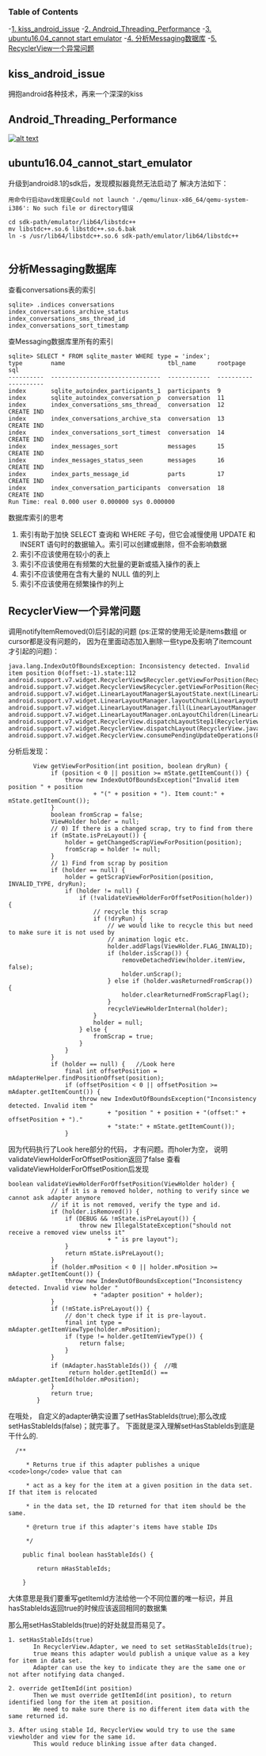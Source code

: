 ### Table of Contents
-[1. kiss_android_issue](#1_kiss_android_issue)
-[2. Android_Threading_Performance](#2_Android_Threading_Performance)
-[3. ubuntu16.04_cannot start emulator](#3_ubuntu16.04_cannot_start_emulator)
-[4. 分析Messaging数据库](#4_分析Messaging数据库)
-[5. RecyclerView一个异常问题](#5_RecyclerView一个异常问题)

## kiss_android_issue

拥抱android各种技术，再来一个深深的kiss

## Android_Threading_Performance

[![alt text](https://vthumb.ykimg.com/0541040856CD0EEC6A0A490451CEE5A5)](http://player.youku.com/embed/XMTQ4MDU3Nzc3Mg==)

## ubuntu16.04_cannot_start_emulator

升级到android8.1的sdk后，发现模拟器竟然无法启动了
解决方法如下：
```
用命令行启动avd发现是Could not launch './qemu/linux-x86_64/qemu-system-i386': No such file or directory错误

cd sdk-path/emulator/lib64/libstdc++
mv libstdc++.so.6 libstdc++.so.6.bak
ln -s /usr/lib64/libstdc++.so.6 sdk-path/emulator/lib64/libstdc++  


```

## 分析Messaging数据库

查看conversations表的索引
```
sqlite> .indices conversations
index_conversations_archive_status
index_conversations_sms_thread_id
index_conversations_sort_timestamp
```

查Messaging数据库里所有的索引
```
sqlite> SELECT * FROM sqlite_master WHERE type = 'index';
type        name                             tbl_name      rootpage    sql       
----------  -------------------------------  ------------  ----------  ----------
index       sqlite_autoindex_participants_1  participants  9                     
index       sqlite_autoindex_conversation_p  conversation  11                    
index       index_conversations_sms_thread_  conversation  12          CREATE IND
index       index_conversations_archive_sta  conversation  13          CREATE IND
index       index_conversations_sort_timest  conversation  14          CREATE IND
index       index_messages_sort              messages      15          CREATE IND
index       index_messages_status_seen       messages      16          CREATE IND
index       index_parts_message_id           parts         17          CREATE IND
index       index_conversation_participants  conversation  18          CREATE IND
Run Time: real 0.000 user 0.000000 sys 0.000000
```

数据库索引的思考
1. 索引有助于加快 SELECT 查询和 WHERE 子句，但它会减慢使用 UPDATE 和 INSERT 语句时的数据输入。索引可以创建或删除，但不会影响数据
2. 索引不应该使用在较小的表上
3. 索引不应该使用在有频繁的大批量的更新或插入操作的表上
4. 索引不应该使用在含有大量的 NULL 值的列上
5. 索引不应该使用在频繁操作的列上

## RecyclerView一个异常问题

调用notifyItemRemoved(0)后引起的问题 (ps:正常的使用无论是items数组 or cursor都是没有问题的，
因为在里面动态加入删除一些type及影响了itemcount才引起的问题)：
```
java.lang.IndexOutOfBoundsException: Inconsistency detected. Invalid item position 0(offset:-1).state:112 android.support.v7.widget.RecyclerView$Recycler.getViewForPosition(RecyclerView.java:4955)
android.support.v7.widget.RecyclerView$Recycler.getViewForPosition(RecyclerView.java:4913)
android.support.v7.widget.LinearLayoutManager$LayoutState.next(LinearLayoutManager.java:2029)
android.support.v7.widget.LinearLayoutManager.layoutChunk(LinearLayoutManager.java:1414)
android.support.v7.widget.LinearLayoutManager.fill(LinearLayoutManager.java:1377)
android.support.v7.widget.LinearLayoutManager.onLayoutChildren(LinearLayoutManager.java:588)
android.support.v7.widget.RecyclerView.dispatchLayoutStep1(RecyclerView.java:3211)
android.support.v7.widget.RecyclerView.dispatchLayout(RecyclerView.java:3067)
android.support.v7.widget.RecyclerView.consumePendingUpdateOperations(RecyclerView.java:1505)
```
分析后发现：
```
       View getViewForPosition(int position, boolean dryRun) {
            if (position < 0 || position >= mState.getItemCount()) {
                throw new IndexOutOfBoundsException("Invalid item position " + position
                        + "(" + position + "). Item count:" + mState.getItemCount());
            }
            boolean fromScrap = false;
            ViewHolder holder = null;
            // 0) If there is a changed scrap, try to find from there
            if (mState.isPreLayout()) {
                holder = getChangedScrapViewForPosition(position);
                fromScrap = holder != null;
            }
            // 1) Find from scrap by position
            if (holder == null) {
                holder = getScrapViewForPosition(position, INVALID_TYPE, dryRun);
                if (holder != null) {
                    if (!validateViewHolderForOffsetPosition(holder)) {
                        // recycle this scrap
                        if (!dryRun) {
                            // we would like to recycle this but need to make sure it is not used by
                            // animation logic etc.
                            holder.addFlags(ViewHolder.FLAG_INVALID);
                            if (holder.isScrap()) {
                                removeDetachedView(holder.itemView, false);
                                holder.unScrap();
                            } else if (holder.wasReturnedFromScrap()) {
                                holder.clearReturnedFromScrapFlag();
                            }
                            recycleViewHolderInternal(holder);
                        }
                        holder = null;
                    } else {
                        fromScrap = true;
                    }
                }
            }
            if (holder == null) {   //Look here
                final int offsetPosition = mAdapterHelper.findPositionOffset(position);
                if (offsetPosition < 0 || offsetPosition >= mAdapter.getItemCount()) {
                    throw new IndexOutOfBoundsException("Inconsistency detected. Invalid item "
                            + "position " + position + "(offset:" + offsetPosition + ")."
                            + "state:" + mState.getItemCount());
                }
```
因为代码执行了Look here部分的代码， 才有问题。而holer为空， 说明validateViewHolderForOffsetPosition返回了false
查看validateViewHolderForOffsetPosition后发现
```
boolean validateViewHolderForOffsetPosition(ViewHolder holder) {
            // if it is a removed holder, nothing to verify since we cannot ask adapter anymore
            // if it is not removed, verify the type and id.
            if (holder.isRemoved()) {
                if (DEBUG && !mState.isPreLayout()) {
                    throw new IllegalStateException("should not receive a removed view unelss it"
                            + " is pre layout");
                }
                return mState.isPreLayout();
            }
            if (holder.mPosition < 0 || holder.mPosition >= mAdapter.getItemCount()) {
                throw new IndexOutOfBoundsException("Inconsistency detected. Invalid view holder "
                        + "adapter position" + holder);
            }
            if (!mState.isPreLayout()) {
                // don't check type if it is pre-layout.
                final int type = mAdapter.getItemViewType(holder.mPosition);
                if (type != holder.getItemViewType()) {
                    return false;
                }
            }
            if (mAdapter.hasStableIds()) {  //哦
                 return holder.getItemId() == mAdapter.getItemId(holder.mPosition);
            }
            return true;
        }
```
在哦处， 自定义的adapter确实设置了setHasStableIds(true);那么改成setHasStableIds(false)；就完事了。
下面就是深入理解setHasStableIds到底是干什么的.

```
  /**

     * Returns true if this adapter publishes a unique <code>long</code> value that can

     * act as a key for the item at a given position in the data set. If that item is relocated

     * in the data set, the ID returned for that item should be the same.

     * @return true if this adapter's items have stable IDs

     */

    public final boolean hasStableIds() {

        return mHasStableIds;

    }
```
大体意思是我们要重写getItemId方法给他一个不同位置的唯一标识，并且hasStableIds返回true的时候应该返回相同的数据集

那么用setHasStableIds(true)的好处就显而易见了。 
```
1. setHasStableIds(true)
       In RecyclerView.Adapter, we need to set setHasStableIds(true); 
       true means this adapter would publish a unique value as a key for item in data set.
       Adapter can use the key to indicate they are the same one or not after notifying data changed.

2. override getItemId(int position)
       Then we must override getItemId(int position), to return identified long for the item at position.
       We need to make sure there is no different item data with the same returned id.

3. After using stable Id, RecyclerView would try to use the same viewholder and view for the same id. 
       This would reduce blinking issue after data changed.
```
